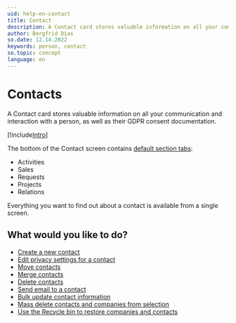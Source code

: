 ```yaml
---
uid: help-en-contact
title: Contact
description: A Contact card stores valuable information on all your communication and interaction with a person, as well as their GDPR consent documentation.
author: Bergfrid Dias
so.date: 12.14.2022
keywords: person, contact
so.topic: concept
language: en
---
```


# Contacts

A Contact card stores valuable information on all your communication and interaction with a person, as well as their GDPR consent documentation.

[!include[Intro](includes/contacts-screen-intro.md)]

The bottom of the Contact screen contains [default section tabs][1]:

* Activities
* Sales
* Requests
* Projects
* Relations

Everything you want to find out about a contact is available from a single screen.

## What would you like to do?

* [Create a new contact][2]
* [Edit privacy settings for a contact][3]
* [Move contacts][4]
* [Merge contacts][5]
* [Delete contacts][6]
* [Send email to a contact][7]
* [Bulk update contact information][8]
* [Mass delete contacts and companies from selection][9]
* [Use the Recycle bin to restore companies and contacts][10]

<!-- Referenced links -->
[1]: screen/index.md
[2]: create.md
[3]: ../../security/privacy/learn/edit-legal-base.md
[4]: move.md
[5]: merge-contacts.md
[6]: delete.md
[7]: send-email.md
[8]: ../../search-options/selection/learn/howto/bulk-update.md
[9]: ../../search-options/selection/learn/howto/mass-delete.md
[10]: ../../learn/basics/deleting-elements.md#restore

<!-- Referenced images -->
